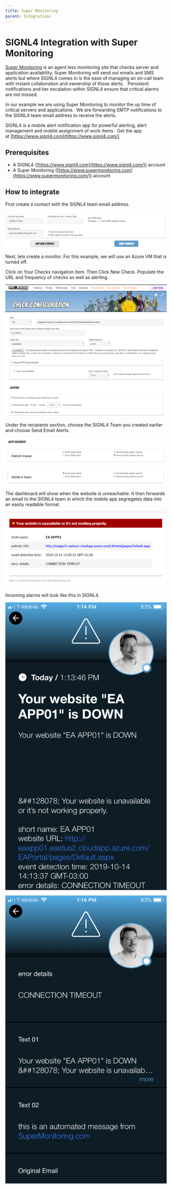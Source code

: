 ```yaml
---
title: Super Monitoring
parent: Integrations
---
```


# SIGNL4 Integration with Super Monitoring

[Super Monitoring](https://www.supermonitoring.com/) is an agent less monitoring site that checks server and application availability. Super Monitoring will send out emails and SMS alerts but where SIGNL4 comes in is the ease of managing an on-call team with instant collaboration and ownership of those alerts.   Persistent notifications and tier escalation within SIGNL4 ensure that critical alarms are not missed.

In our example we are using Super Monitoring to monitor the up time of critical servers and applications.  We are forwarding SMTP notifications to the SIGNL4 team email address to receive the alerts.

SIGNL4 is a mobile alert notification app for powerful alerting, alert management and mobile assignment of work items.  Get the app at [https://www.signl4.com](https://www.signl4.com/)

## Prerequisites

- A SIGNL4 ([https://www.signl4.com](https://www.signl4.com/)) account
- A Super Monitoring ([https://www.supermonitoring.com](https://www.supermonitoring.com/)) account

## How to integrate

First create a contact with the SIGNL4 team email address.

![Super Monitoring Add Contact](supermonitoring-add-contact.png)

Next, lets create a monitor. For this example, we will use an Azure VM that is turned off.

Click on Your Checks navigation item. Then Click New Check. Populate the URL and frequency of checks as well as alerting.

![Super Monitoring Add Check](supermonitoring-add-check.png)

Under the recipients section, choose the SIGNL4 Team you created earlier and choose Send Email Alerts.

![Supermonitoring Recipients](supermonitoring-recipients.png)

The dashboard will show when the website is unreachable. It then forwards an email to the SIGNL4 team in which the mobile app segregates data into an easily readable format.

![Super Monitoring Email](supermonitoring-email.png)

Incoming alarms will look like this in SIGNL4.

![SIGNL4 Alert 1](signl4-alert-1.png)

![SIGNL4 Alert 2](signl4-alert-2.png)
